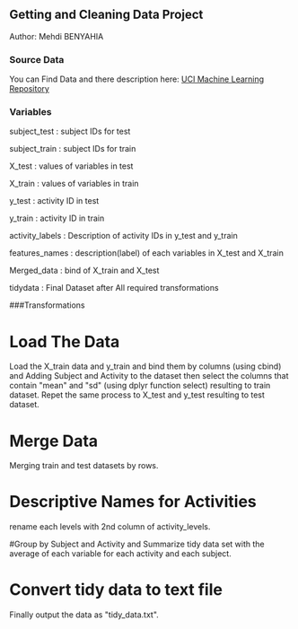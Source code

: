 ## Getting and Cleaning Data Project

Author: Mehdi BENYAHIA


### Source Data
You can Find Data and there description here: [UCI Machine Learning Repository](http://archive.ics.uci.edu/ml/datasets/Human+Activity+Recognition+Using+Smartphones)

### Variables
subject_test : subject IDs for test

subject_train : subject IDs for train

X_test : values of variables in test

X_train : values of variables in train

y_test : activity ID in test

y_train : activity ID in train

activity_labels : Description of activity IDs in y_test and y_train

features_names : description(label) of each variables in X_test and X_train

Merged_data : bind of X_train and X_test

tidydata : Final Dataset after All required transformations

###Transformations

# Load The Data
Load the X_train data and y_train and bind them by columns (using cbind) and Adding Subject and Activity to the dataset then select the columns that contain "mean" and "sd" (using dplyr function select) resulting to train dataset.
Repet the same process to X_test and y_test resulting to test dataset.

# Merge Data
Merging train and test datasets by rows.

# Descriptive Names for Activities
rename each levels with 2nd column of activity_levels.

#Group by Subject and Activity and Summarize
tidy data set with the average of each variable for each activity and each subject.

# Convert tidy data to text file
Finally output the data as "tidy_data.txt".



